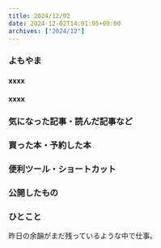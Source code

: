 ```yaml
---
title: 2024/12/02
date: 2024-12-02T14:01:05+09:00
archives: ["2024/12"]
---
```

### よもやま
#### xxxx

#### xxxx

### 気になった記事・読んだ記事など

### 買った本・予約した本

### 便利ツール・ショートカット

### 公開したもの

### ひとこと

昨日の余韻がまだ残っているような中で仕事。
